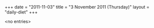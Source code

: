 +++
date = "2011-11-03"
title = "3 November 2011 (Thursday)"
layout = "daily-diet"
+++


\<no entries\>

